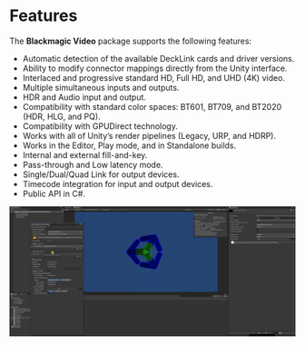 # Features

The **Blackmagic Video** package supports the following features:

- Automatic detection of the available DeckLink cards and driver versions.
- Ability to modify connector mappings directly from the Unity interface.
- Interlaced and progressive standard HD, Full HD, and UHD (4K) video.
- Multiple simultaneous inputs and outputs.
- HDR and Audio input and output.
- Compatibility with standard color spaces: BT601, BT709, and BT2020 (HDR, HLG, and PQ).
- Compatibility with GPUDirect technology.
- Works with all of Unity’s render pipelines (Legacy, URP, and HDRP).
- Works in the Editor, Play mode, and in Standalone builds.
- Internal and external fill-and-key.
- Pass-through and Low latency mode.
- Single/Dual/Quad Link for output devices. 
- Timecode integration for input and output devices.
- Public API in C#.

![blackmagic-video](images/blackmagic-video.png)